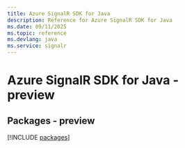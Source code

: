 ```yaml
---
title: Azure SignalR SDK for Java
description: Reference for Azure SignalR SDK for Java
ms.date: 09/11/2025
ms.topic: reference
ms.devlang: java
ms.service: signalr
---
```

# Azure SignalR SDK for Java - preview
## Packages - preview
[!INCLUDE [packages](signalr-index.md)]